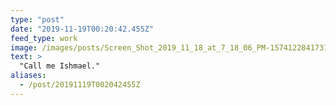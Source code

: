 ```yaml
---
type: "post"
date: "2019-11-19T00:20:42.455Z"
feed_type: work
image: /images/posts/Screen_Shot_2019_11_18_at_7_18_06_PM-1574122841731.png
text: >
  "Call me Ishmael."
aliases:
  - /post/20191119T002042455Z
---
```

